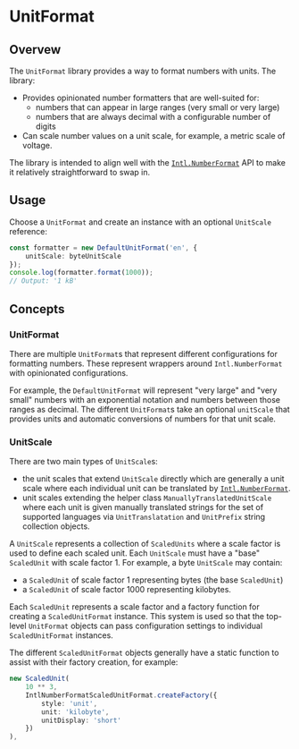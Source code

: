 # UnitFormat

## Overvew

The `UnitFormat` library provides a way to format numbers with units. The library:

-   Provides opinionated number formatters that are well-suited for:
    -   numbers that can appear in large ranges (very small or very large)
    -   numbers that are always decimal with a configurable number of digits
-   Can scale number values on a unit scale, for example, a metric scale of voltage.

The library is intended to align well with the [`Intl.NumberFormat`](https://developer.mozilla.org/en-US/docs/Web/JavaScript/Reference/Global_Objects/Intl/NumberFormat) API to make it relatively straightforward to swap in.

## Usage

Choose a `UnitFormat` and create an instance with an optional `UnitScale` reference:

```ts
const formatter = new DefaultUnitFormat('en', {
    unitScale: byteUnitScale
});
console.log(formatter.format(1000));
// Output: '1 kB'
```

## Concepts

### UnitFormat

There are multiple `UnitFormat`s that represent different configurations for formatting numbers. These represent wrappers around `Intl.NumberFormat` with opinionated configurations.

For example, the `DefaultUnitFormat` will represent "very large" and "very small" numbers with an exponential notation and numbers between those ranges as decimal. The different `UnitFormat`s take an optional `unitScale` that provides units and automatic conversions of numbers for that unit scale.

### UnitScale

There are two main types of `UnitScale`s:

-   the unit scales that extend `UnitScale` directly which are generally a unit scale where each individual unit can be translated by [`Intl.NumberFormat`](https://tc39.es/ecma402/#table-sanctioned-single-unit-identifiers).
-   unit scales extending the helper class `ManuallyTranslatedUnitScale` where each unit is given manually translated strings for the set of supported languages via `UnitTranslatation` and `UnitPrefix` string collection objects.

A `UnitScale` represents a collection of `ScaledUnits` where a scale factor is used to define each scaled unit. Each `UnitScale` must have a "base" `ScaledUnit` with scale factor 1. For example, a byte `UnitScale` may contain:

-   a `ScaledUnit` of scale factor 1 representing bytes (the base `ScaledUnit`)
-   a `ScaledUnit` of scale factor 1000 representing kilobytes.

Each `ScaledUnit` represents a scale factor and a factory function for creating a `ScaledUnitFormat` instance. This system is used so that the top-level `UnitFormat` objects can pass configuration settings to individual `ScaledUnitFormat` instances.

The different `ScaledUnitFormat` objects generally have a static function to assist with their factory creation, for example:

```ts
new ScaledUnit(
    10 ** 3,
    IntlNumberFormatScaledUnitFormat.createFactory({
        style: 'unit',
        unit: 'kilobyte',
        unitDisplay: 'short'
    })
),
```
